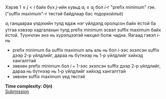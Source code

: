 Хэрэв $1 \le j < i$ байх бүх $j$-ийн хувьд $a_i \le a_j$ бол $i$-г "prefix minimum" гэе. ("suffix maximum"-г төстэй байдлаар бас тодорхойлъё)

$a_i$ ганцаараа үлдэхийн тулд ядаж нэг үйлдэлд оролцсон байх ёстой ба утгаа хэвээр хадгалахын тулд prefix minimum эсвэл suffix maximum байх ёстой. Түүнчлэн энэ нь хүрэлцээтэй нөхцөл болж чадна. Яагаад гэвэл $i$-нь
* prefix minimum ба suffix maximum аль аль нь бол $i$-ээс эхэлсэн suffix дээр 2-р үйлдлийг, дараа нь бүтнээр нь 1-р үйлдлийг хийхэд хангалттай
* зөвхөн prefix minimum бол $i+1$-ээс эхэлсэн suffix дээр 2-р үйлдлийг, дараа нь бүтнээр нь 1-р үйлдлийг хийхэд хангалттай
* зөвхөн suffix maximum үед төстэй

**Time complexity: $O(n)$**\
[Submission](https://codeforces.com/contest/2123/submission/326820719)